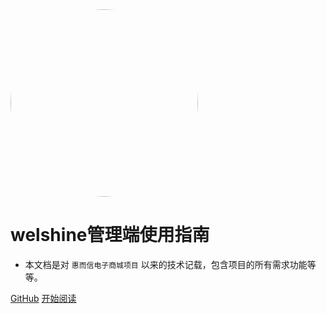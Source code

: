 <img width="300px" style="border-radius: 50%" bor src="https://cdn.welshine.com/document-logo.jpg">

# welshine管理端使用指南

- 本文档是对 ```惠而信电子商城项目``` 以来的技术记载，包含项目的所有需求功能等等。

[GitHub](<https://github.com/Welshine/doc>)
[开始阅读](README.md)